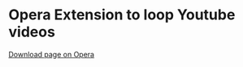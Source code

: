 # Opera Extension to loop Youtube videos

[Download page on Opera](https://addons.opera.com/addons/extensions/details/looptube/) 
